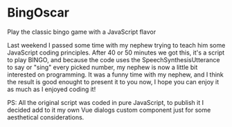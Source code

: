 # BingOscar
Play the classic bingo game with a JavaScript flavor

Last weekend I passed some time with my nephew trying to teach him some JavaScript coding principles.
After 40 or 50 minutes we got this, it's a script to play BINGO, and because the code uses
the SpeechSynthesisUtterance to say or "sing" every picked number, my nephew is now a little bit interested on programming.
It was a funny time with my nephew, and I think the result is good enought to present it to you now,
I hope you can enjoy it as much as I enjoyed coding it!

PS: All the original script was coded in pure JavaScript, to publish it I decided add to it
my own Vue dialogs custom component just for some aesthetical considerations.
